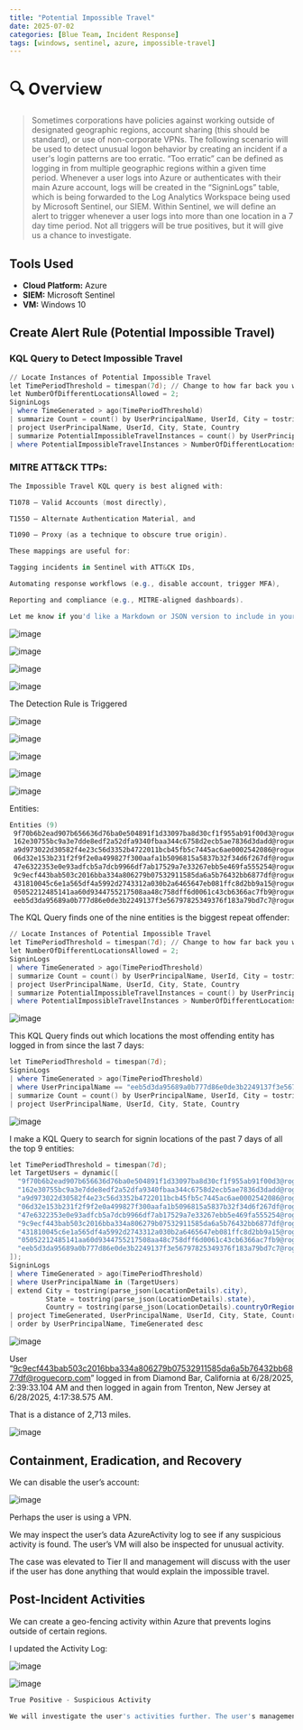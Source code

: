 ```yaml
---
title: "Potential Impossible Travel"
date: 2025-07-02
categories: [Blue Team, Incident Response]
tags: [windows, sentinel, azure, impossible-travel]
---
```


# 🔍 Overview

> Sometimes corporations have policies against working outside of designated geographic regions, account sharing (this should be standard), or use of non-corporate VPNs. The following scenario will be used to detect unusual logon behavior by creating an incident if a user's login patterns are too erratic. “Too erratic” can be defined as logging in from multiple geographic regions within a given time period. Whenever a user logs into Azure or authenticates with their main Azure account, logs will be created in the “SigninLogs” table, which is being forwarded to the Log Analytics Workspace being used by Microsoft Sentinel, our SIEM. Within Sentinel, we will define an alert to trigger whenever a user logs into more than one location in a 7 day time period. Not all triggers will be true positives, but it will give us a chance to investigate.

## Tools Used
- **Cloud Platform:** Azure
- **SIEM:** Microsoft Sentinel
- **VM:** Windows 10

## Create Alert Rule (Potential Impossible Travel)

### KQL Query to Detect Impossible Travel

```powershell
// Locate Instances of Potential Impossible Travel
let TimePeriodThreshold = timespan(7d); // Change to how far back you want to look
let NumberOfDifferentLocationsAllowed = 2;
SigninLogs
| where TimeGenerated > ago(TimePeriodThreshold)
| summarize Count = count() by UserPrincipalName, UserId, City = tostring(parse_json(LocationDetails).city), State = tostring(parse_json(LocationDetails).state), Country = tostring(parse_json(LocationDetails).countryOrRegion)
| project UserPrincipalName, UserId, City, State, Country
| summarize PotentialImpossibleTravelInstances = count() by UserPrincipalName, UserId
| where PotentialImpossibleTravelInstances > NumberOfDifferentLocationsAllowed

```

### MITRE ATT&CK TTPs:

```powershell
The Impossible Travel KQL query is best aligned with:

T1078 – Valid Accounts (most directly),

T1550 – Alternate Authentication Material, and

T1090 – Proxy (as a technique to obscure true origin).

These mappings are useful for:

Tagging incidents in Sentinel with ATT&CK IDs,

Automating response workflows (e.g., disable account, trigger MFA),

Reporting and compliance (e.g., MITRE-aligned dashboards).

Let me know if you'd like a Markdown or JSON version to include in your IR notes.
```

![image](/assets/img/bluelabs/potential-impossible-travel/image.png)

![image](/assets/img/bluelabs/potential-impossible-travel/image1.png)

![image](/assets/img/bluelabs/potential-impossible-travel/image2.png)

![image](/assets/img/bluelabs/potential-impossible-travel/image3.png)

The Detection Rule is Triggered

![image](/assets/img/bluelabs/potential-impossible-travel/image4.png)

![image](/assets/img/bluelabs/potential-impossible-travel/image5.png)

![image](/assets/img/bluelabs/potential-impossible-travel/image6.png)

![image](/assets/img/bluelabs/potential-impossible-travel/image7.png)

![image](/assets/img/bluelabs/potential-impossible-travel/image8.png)

Entities:

```powershell
Entities (9)
 9f70b6b2ead907b656636d76ba0e504891f1d33097ba8d30cf1f955ab91f00d3@roguecorp.com
 162e30755bc9a3e7dde8edf2a52dfa9340fbaa344c6758d2ecb5ae7836d3dadd@roguecorp.com
 a9d973022d30582f4e23c56d3352b4722011bcb45fb5c7445ac6ae0002542086@roguecorp.com
 06d32e153b231f2f9f2e0a499827f300aafa1b5096815a5837b32f34d6f267df@roguecorp.com
 47e6322353e0e93adfcb5a7dcb9966df7ab17529a7e33267ebb5e469fa555254@roguecorp.com
 9c9ecf443bab503c2016bba334a806279b07532911585da6a5b76432bb6877df@roguecorp.com
 431810045c6e1a565df4a5992d2743312a030b2a6465647eb081ffc8d2bb9a15@roguecorp.com
 05052212485141aa60d9344755217508aa48c758dff6d0061c43cb6366ac7fb9@roguecorp.com
 eeb5d3da95689a0b777d86e0de3b2249137f3e56797825349376f183a79bd7c7@roguecorp.com

```

The KQL Query finds one of the nine entities is the biggest repeat offender:

```powershell
// Locate Instances of Potential Impossible Travel
let TimePeriodThreshold = timespan(7d); // Change to how far back you want to look
let NumberOfDifferentLocationsAllowed = 2;
SigninLogs
| where TimeGenerated > ago(TimePeriodThreshold)
| summarize Count = count() by UserPrincipalName, UserId, City = tostring(parse_json(LocationDetails).city), State = tostring(parse_json(LocationDetails).state), Country = tostring(parse_json(LocationDetails).countryOrRegion)
| project UserPrincipalName, UserId, City, State, Country
| summarize PotentialImpossibleTravelInstances = count() by UserPrincipalName, UserId
| where PotentialImpossibleTravelInstances > NumberOfDifferentLocationsAllowed
```

![image](/assets/img/bluelabs/potential-impossible-travel/image9.png)

This KQL Query finds out which locations the most offending entity has logged in from since the last 7 days:

```powershell
let TimePeriodThreshold = timespan(7d);
SigninLogs
| where TimeGenerated > ago(TimePeriodThreshold)
| where UserPrincipalName == "eeb5d3da95689a0b777d86e0de3b2249137f3e56797825349376f183a79bd7c7@roguecorp.com"
| summarize Count = count() by UserPrincipalName, UserId, City = tostring(parse_json(LocationDetails).city), State = tostring(parse_json(LocationDetails).state), Country = tostring(parse_json(LocationDetails).countryOrRegion)
| project UserPrincipalName, UserId, City, State, Country
```

![image](/assets/img/bluelabs/potential-impossible-travel/image10.png)

I make a KQL Query to search for signin locations of the past 7 days of all the top 9 entities:

```powershell
let TimePeriodThreshold = timespan(7d);
let TargetUsers = dynamic([
  "9f70b6b2ead907b656636d76ba0e504891f1d33097ba8d30cf1f955ab91f00d3@roguecorp.com",
  "162e30755bc9a3e7dde8edf2a52dfa9340fbaa344c6758d2ecb5ae7836d3dadd@roguecorp.com",
  "a9d973022d30582f4e23c56d3352b4722011bcb45fb5c7445ac6ae0002542086@roguecorp.com",
  "06d32e153b231f2f9f2e0a499827f300aafa1b5096815a5837b32f34d6f267df@roguecorp.com",
  "47e6322353e0e93adfcb5a7dcb9966df7ab17529a7e33267ebb5e469fa555254@roguecorp.com",
  "9c9ecf443bab503c2016bba334a806279b07532911585da6a5b76432bb6877df@roguecorp.com",
  "431810045c6e1a565df4a5992d2743312a030b2a6465647eb081ffc8d2bb9a15@roguecorp.com",
  "05052212485141aa60d9344755217508aa48c758dff6d0061c43cb6366ac7fb9@roguecorp.com",
  "eeb5d3da95689a0b777d86e0de3b2249137f3e56797825349376f183a79bd7c7@roguecorp.com"
]);
SigninLogs
| where TimeGenerated > ago(TimePeriodThreshold)
| where UserPrincipalName in (TargetUsers)
| extend City = tostring(parse_json(LocationDetails).city),
         State = tostring(parse_json(LocationDetails).state),
         Country = tostring(parse_json(LocationDetails).countryOrRegion)
| project TimeGenerated, UserPrincipalName, UserId, City, State, Country
| order by UserPrincipalName, TimeGenerated desc
```

![image](/assets/img/bluelabs/potential-impossible-travel/image11.png)

 User “[9c9ecf443bab503c2016bba334a806279b07532911585da6a5b76432bb6877df@roguecorp.com](mailto:9c9ecf443bab503c2016bba334a806279b07532911585da6a5b76432bb6877df@roguecorp.com)” logged in from Diamond Bar, California at 6/28/2025, 2:39:33.104 AM and then logged in again from Trenton, New Jersey at 6/28/2025, 4:17:38.575 AM. 

That is a distance of 2,713 miles.

![image](/assets/img/bluelabs/potential-impossible-travel/image12.png)

## Containment, Eradication, and Recovery

We can disable the user’s account:

![image](/assets/img/bluelabs/potential-impossible-travel/image13.png)

Perhaps the user is using a VPN. 

We may inspect the user’s data AzureActivity log to see if any suspicious activity is found. The user’s VM will also be inspected for unusual activity. 

The case was elevated to Tier II and management will discuss with the user if the user has done anything that would explain the impossible travel.

## Post-Incident Activities

We can create a geo-fencing activity within Azure that prevents logins outside of certain regions.

I updated the Activity Log:

![image](/assets/img/bluelabs/potential-impossible-travel/image14.png)

![image](/assets/img/bluelabs/potential-impossible-travel/image15.png)

```powershell
True Positive - Suspicious Activity

We will investigate the user's activities further. The user's management team will discuss with the user about the impossible travel and report the user's response to us. We may disable the user's account if need be. 
```
